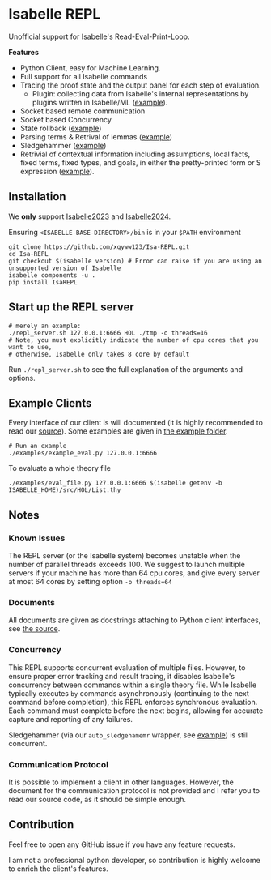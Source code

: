 Isabelle REPL
====

Unofficial support for Isabelle's Read-Eval-Print-Loop.

**Features**
- Python Client, easy for Machine Learning.
- Full support for all Isabelle commands
- Tracing the proof state and the output panel for each step of evaluation.
	- Plugin: collecting data from Isabelle's internal representations by plugins written in Isabelle/ML ([example](./examples/example_plugin.py)).
- Socket based remote communication
- Socket based Concurrency
- State rollback ([example](./examples/example_rollback.py))
- Parsing terms & Retrival of lemmas ([example](./examples/example_parse.py))
- Sledgehammer ([example](./examples/example_sledgehammer.py))
- Retrivial of contextual information including assumptions, local facts, fixed terms, fixed types, and goals, in either the pretty-printed form or S expression ([example](./examples/example_context.py)).

## Installation

We **only** support [Isabelle2023](https://isabelle.in.tum.de/website-Isabelle2023/index.html) and [Isabelle2024](https://isabelle.in.tum.de/website-Isabelle2024/index.html).

Ensuring `<ISABELLE-BASE-DIRECTORY>/bin` is in your `$PATH` environment
```
git clone https://github.com/xqyww123/Isa-REPL.git
cd Isa-REPL
git checkout $(isabelle version) # Error can raise if you are using an unsupported version of Isabelle
isabelle components -u .
pip install IsaREPL
```
## Start up the REPL server

```
# merely an example:
./repl_server.sh 127.0.0.1:6666 HOL ./tmp -o threads=16
# Note, you must explicitly indicate the number of cpu cores that you want to use,
# otherwise, Isabelle only takes 8 core by default
```

Run `./repl_server.sh` to see the full explanation of the arguments and options.

## Example Clients

Every interface of our client is will documented (it is highly recommended to read our [source](./IsaREPL/IsaREPL.py)). Some examples are given in [the example folder](./examples).
```
# Run an example
./examples/example_eval.py 127.0.0.1:6666
```

To evaluate a whole theory file
```
./examples/eval_file.py 127.0.0.1:6666 $(isabelle getenv -b ISABELLE_HOME)/src/HOL/List.thy
```
## Notes

### Known Issues

The REPL server (or the Isabelle system) becomes unstable when the number of parallel threads exceeds 100.
We suggest to launch multiple servers if your machine has more than 64 cpu cores, and give every server at most 64 cores by setting option `-o threads=64` 

### Documents

All documents are given as docstrings attaching to Python client interfaces, see [the source](./IsaREPL/IsaREPL.py).
### Concurrency

This REPL supports concurrent evaluation of multiple files. However, to ensure proper error tracking and result tracing, it disables Isabelle's concurrency between commands within a single theory file. While Isabelle typically executes `by` commands asynchronously (continuing to the next command before completion), this REPL enforces synchronous evaluation. Each command must complete before the next begins, allowing for accurate capture and reporting of any failures.

Sledgehammer (via our `auto_sledgehamemr` wrapper, see [example](./examples/example_sledgehammer.py)) is still concurrent.
### Communication Protocol

It is possible to implement a client in other languages. However, the document for the communication protocol is not provided and I refer you to read our source code, as it should be simple enough.
## Contribution

Feel free to open any GitHub issue if you have any feature requests.

I am not a professional python developer, so contribution is highly welcome to enrich the client's features.
